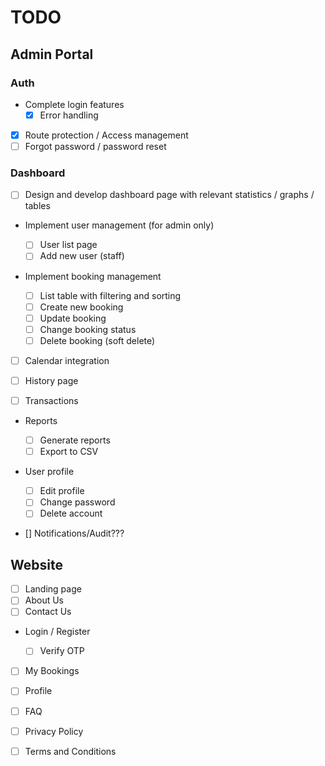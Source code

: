 # TODO

## Admin Portal

### Auth

-   Complete login features
    -   [x] Error handling
-   [x] Route protection / Access management
-   [ ] Forgot password / password reset

### Dashboard

-   [ ] Design and develop dashboard page with relevant statistics / graphs / tables

-   Implement user management (for admin only)

    -   [ ] User list page
    -   [ ] Add new user (staff)

-   Implement booking management

    -   [ ] List table with filtering and sorting
    -   [ ] Create new booking
    -   [ ] Update booking
    -   [ ] Change booking status
    -   [ ] Delete booking (soft delete)

-   [ ] Calendar integration

-   [ ] History page

-   [ ] Transactions

-   Reports

    -   [ ] Generate reports
    -   [ ] Export to CSV

-   User profile

    -   [ ] Edit profile
    -   [ ] Change password
    -   [ ] Delete account

-   [] Notifications/Audit???

## Website

-   [ ] Landing page
-   [ ] About Us
-   [ ] Contact Us

-   Login / Register

    -   [ ] Verify OTP

-   [ ] My Bookings
-   [ ] Profile

-   [ ] FAQ
-   [ ] Privacy Policy
-   [ ] Terms and Conditions
